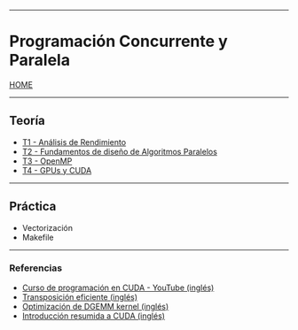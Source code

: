
---
# Programación Concurrente y Paralela

[HOME](../../README.md)

---

## Teoría

- [T1 - Análisis de Rendimiento](../3S1_Redes/data/T1.md)
- [T2 - Fundamentos de diseño de Algoritmos Paralelos](data/T2.md)
- [T3 - OpenMP](data/T3.md)
- [T4 - GPUs y CUDA](data/T4.md)

---
## Práctica

- Vectorización
- Makefile

---
### Referencias
- [Curso de programación en CUDA - YouTube (inglés)](https://www.youtube.com/watch?v=86FAWCzIe_4)
- [Transposición eficiente (inglés)](https://developer.nvidia.com/blog/efficient-matrix-transpose-cuda-cc/)
- [Optimización de DGEMM kernel (inglés)](https://siboehm.com/articles/22/CUDA-MMM)
- [Introducción resumida a CUDA (inglés)](https://developer.nvidia.com/blog/even-easier-introduction-cuda/)